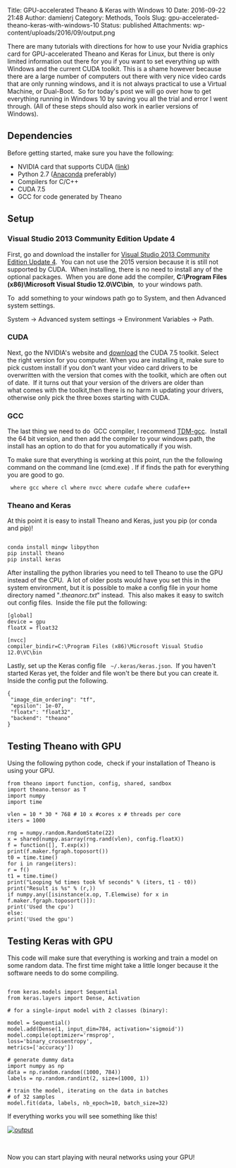 Title: GPU-accelerated Theano & Keras with Windows 10
Date: 2016-09-22 21:48
Author: damienrj
Category: Methods, Tools
Slug: gpu-accelerated-theano-keras-with-windows-10
Status: published
Attachments: wp-content/uploads/2016/09/output.png

There are many tutorials with directions for how to use your Nvidia graphics card for GPU-accelerated Theano and Keras for Linux, but there is only limited information out there for you if you want to set everything up with Windows and the current CUDA toolkit. This is a shame however because there are a large number of computers out there with very nice video cards that are only running windows, and it is not always practical to use a Virtual Machine, or Dual-Boot.  So for today's post we will go over how to get everything running in Windows 10 by saving you all the trial and error I went through. (All of these steps should also work in earlier versions of Windows).

Dependencies
------------

Before getting started, make sure you have the following:

-   NVIDIA card that supports CUDA ([link](https://developer.nvidia.com/cuda-gpus))
-   Python 2.7 ([Anaconda](http://conda.pydata.org/miniconda.html) preferably)
-   Compilers for C/C++
-   CUDA 7.5
-   GCC for code generated by Theano

Setup
-----

### Visual Studio 2013 Community Edition Update 4

First, go and download the installer for [Visual Studio 2013 Community Edition Update 4](https://www.visualstudio.com/en-us/news/vs2013-community-vs.aspx).  You can not use the 2015 version because it is still not supported by CUDA.  When installing, there is no need to install any of the optional packages.  When you are done add the compiler, **C:\Program Files (x86)\Microsoft Visual Studio 12.0\VC\bin**,  to your windows path.

To  add something to your windows path go to System, and then Advanced system settings.

System → Advanced system settings → Environment Variables → Path.

### CUDA

Next, go the NVIDIA's website and [download](https://developer.nvidia.com/cuda-downloads) the CUDA 7.5 toolkit. Select the right version for you computer. When you are installing it, make sure to pick custom install if you don't want your video card drivers to be overwritten with the version that comes with the toolkit, which are often out of date.  If it turns out that your version of the drivers are older than what comes with the toolkit,then there is no harm in updating your drivers, otherwise only pick the three boxes starting with CUDA.

### GCC

The last thing we need to do  GCC compiler, I recommend [TDM-gcc](http://tdm-gcc.tdragon.net/download).  Install the 64 bit version, and then add the compiler to your windows path, the install has an option to do that for you automatically if you wish.

To make sure that everything is working at this point, run the the following command on the command line (cmd.exe) . If if finds the path for everything you are good to go.

` where gcc where cl where nvcc where cudafe where cudafe++`

### Theano and Keras

At this point it is easy to install Theano and Keras, just you pip (or conda and pip)!

```

conda install mingw libpython  
pip install theano  
pip install keras

```

After installing the python libraries you need to tell Theano to use the GPU instead of the CPU.  A lot of older posts would have you set this in the system environment, but it is possible to make a config file in your home directory named "*.theanorc.txt*" instead.  This also makes it easy to switch out config files.  Inside the file put the following:

    [global]
    device = gpu
    floatX = float32

    [nvcc]
    compiler_bindir=C:\Program Files (x86)\Microsoft Visual Studio 12.0\VC\bin

Lastly, set up the Keras config file ` ~/.keras/keras.json`.  If you haven't started Keras yet, the folder and file won't be there but you can create it. Inside the config put the following.

    {
     "image_dim_ordering": "tf",
     "epsilon": 1e-07,
     "floatx": "float32", 
     "backend": "theano"
    }

Testing Theano with GPU
-----------------------

Using the following python code,  check if your installation of Theano is using your GPU.

```  
from theano import function, config, shared, sandbox  
import theano.tensor as T  
import numpy  
import time

vlen = 10 * 30 * 768 # 10 x #cores x # threads per core  
iters = 1000

rng = numpy.random.RandomState(22)  
x = shared(numpy.asarray(rng.rand(vlen), config.floatX))  
f = function([], T.exp(x))  
print(f.maker.fgraph.toposort())  
t0 = time.time()  
for i in range(iters):  
r = f()  
t1 = time.time()  
print("Looping %d times took %f seconds" % (iters, t1 - t0))  
print("Result is %s" % (r,))  
if numpy.any([isinstance(x.op, T.Elemwise) for x in f.maker.fgraph.toposort()]):  
print('Used the cpu')  
else:  
print('Used the gpu')

```

Testing Keras with GPU
----------------------

This code will make sure that everything is working and train a model on some random data. The first time might take a little longer because it the software needs to do some compiling.

```

from keras.models import Sequential  
from keras.layers import Dense, Activation

# for a single-input model with 2 classes (binary):

model = Sequential()  
model.add(Dense(1, input_dim=784, activation='sigmoid'))  
model.compile(optimizer='rmsprop',  
loss='binary_crossentropy',  
metrics=['accuracy'])

# generate dummy data  
import numpy as np  
data = np.random.random((1000, 784))  
labels = np.random.randint(2, size=(1000, 1))

# train the model, iterating on the data in batches  
# of 32 samples  
model.fit(data, labels, nb_epoch=10, batch_size=32)  
```

If everything works you will see something like this!

[![output]({static}/wp-content/uploads/2016/09/output.png)]({static}/wp-content/uploads/2016/09/output.png)

 

Now you can start playing with neural networks using your GPU!
